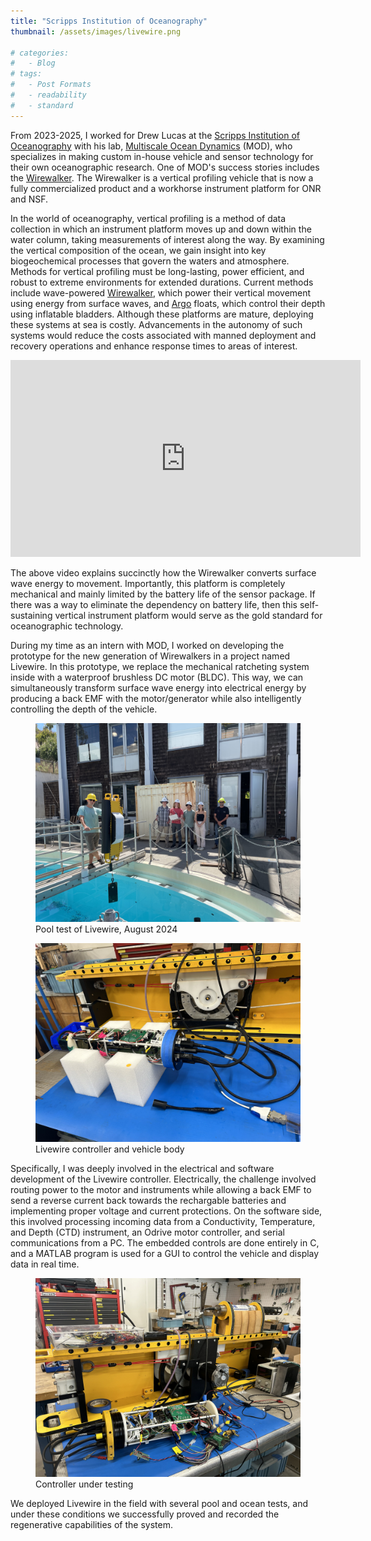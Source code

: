 ```yaml
---
title: "Scripps Institution of Oceanography"
thumbnail: /assets/images/livewire.png

# categories:
#   - Blog
# tags:
#   - Post Formats
#   - readability
#   - standard
---
```



From 2023-2025, I worked for Drew Lucas at the [Scripps Institution of Oceanography](https://scripps.ucsd.edu/) with his lab, [Multiscale Ocean Dynamics](https://www.mod.ucsd.edu/) (MOD), who specializes in making custom in-house vehicle and sensor technology for their own oceanographic research. One of MOD's success stories includes the [Wirewalker](https://www.delmarocean.com/wirewalker). The Wirewalker is a vertical profiling vehicle that is now a fully commercialized product and a workhorse instrument platform for ONR and NSF. 

In the world of oceanography, vertical profiling is a method of data collection in which an instrument platform moves up and down within the water column, taking measurements of interest along the way. By examining the vertical composition of the ocean, we gain insight into key biogeochemical processes that govern the waters and atmosphere. Methods for vertical profiling must be long-lasting, power efficient, and robust to extreme environments for extended durations. Current methods include wave-powered [Wirewalker](https://www.delmarocean.com/wirewalker), which power their vertical movement using energy from surface waves, and [Argo](https://argo.ucsd.edu/) floats, which control their depth using inflatable bladders. Although these platforms are mature, deploying these systems at sea is costly. Advancements in the autonomy of such systems would reduce the costs associated with manned deployment and recovery operations and enhance response times to areas of interest.

<iframe width="560" height="315" src="https://www.youtube.com/embed/Cz4lw9cy7-Y?si=rkmaDECs3TmW8vXS" title="YouTube video player" frameborder="0" allow="accelerometer; autoplay; clipboard-write; encrypted-media; gyroscope; picture-in-picture; web-share" referrerpolicy="strict-origin-when-cross-origin" allowfullscreen></iframe>

The above video explains succinctly how the Wirewalker converts surface wave energy to movement. Importantly, this platform is completely mechanical and mainly limited by the battery life of the sensor package. If there was a way to eliminate the dependency on battery life, then this self-sustaining vertical instrument platform would serve as the gold standard for oceanographic technology. 

During my time as an intern with MOD, I worked on developing the prototype for the new generation of Wirewalkers in a project named Livewire. In this prototype, we replace the mechanical ratcheting system inside with a waterproof brushless DC motor (BLDC). This way, we can simultaneously transform surface wave energy into electrical energy by producing a back EMF with the motor/generator while also intelligently controlling the depth of the vehicle. 

<figure>
  <img src="/assets/images/mod.jpg" alt=""/>
  <figcaption>Pool test of Livewire, August 2024</figcaption>
</figure>

<figure>
  <img src="/assets/images/controller-clean.jpg" alt=""/>
  <figcaption>Livewire controller and vehicle body</figcaption>
</figure>


Specifically, I was deeply involved in the electrical and software development of the Livewire controller. Electrically, the challenge involved routing power to the motor and instruments while allowing a back EMF to send a reverse current back towards the rechargable batteries and implementing proper voltage and current protections. On the software side, this involved processing incoming data from a Conductivity, Temperature, and Depth (CTD) instrument, an Odrive motor controller, and serial communications from a PC. The embedded controls are done entirely in C, and a MATLAB program is used for a GUI to control the vehicle and display data in real time.  

<figure>
  <img src="/assets/images/controller.jpg" alt=""/>
  <figcaption>Controller under testing</figcaption>
</figure>

We deployed Livewire in the field with several pool and ocean tests, and under these conditions we successfully proved and recorded the regenerative capabilities of the system.
